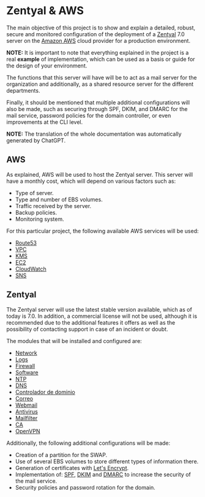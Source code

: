 # Zentyal & AWS

The main objective of this project is to show and explain a detailed, robust, secure and monitored configuration of the deployment of a [Zentyal] 7.0 server on the [Amazon AWS] cloud provider for a production environment.

**NOTE:** It is important to note that everything explained in the project is a real **example** of implementation, which can be used as a basis or guide for the design of your environment.

[Zentyal]: https://zentyal.com/
[Amazon AWS]: https://aws.amazon.com/en/what-is-aws/

The functions that this server will have will be to act as a mail server for the organization and additionally, as a shared resource server for the different departments.

Finally, it should be mentioned that multiple additional configurations will also be made, such as securing through SPF, DKIM, and DMARC for the mail service, password policies for the domain controller, or even improvements at the CLI level.

**NOTE:** The translation of the whole documentation was automatically generated by ChatGPT.

## AWS

As explained, AWS will be used to host the Zentyal server. This server will have a monthly cost, which will depend on various factors such as:

* Type of server.
* Type and number of EBS volumes.
* Traffic received by the server.
* Backup policies.
* Monitoring system.

For this particular project, the following available AWS services will be used:

* [Route53](https://docs.aws.amazon.com/en_en/Route53/latest/DeveloperGuide/Welcome.html)
* [VPC](https://docs.aws.amazon.com/en_en/vpc/latest/userguide/what-is-amazon-vpc.html)
* [KMS](https://aws.amazon.com/kms/)
* [EC2](https://docs.aws.amazon.com/en_en/AWSEC2/latest/UserGuide/concepts.html)
* [CloudWatch](https://docs.aws.amazon.com/en_en/AmazonCloudWatch/latest/monitoring/WhatIsCloudWatch.html)
* [SNS](https://docs.aws.amazon.com/en_en/sns/latest/dg/welcome.html)

## Zentyal

The Zentyal server will use the latest stable version available, which as of today is 7.0. In addition, a commercial license will not be used, although it is recommended due to the additional features it offers as well as the possibility of contacting support in case of an incident or doubt.

The modules that will be installed and configured are:

* [Network](https://doc.zentyal.org/en/firststeps.html#network-configuration-with-zentyal)
* [Logs](https://doc.zentyal.org/en/logs.html)
* [Firewall](https://doc.zentyal.org/en/firewall.html)
* [Software](https://doc.zentyal.org/en/software.html)
* [NTP](https://doc.zentyal.org/en/ntp.html)
* [DNS](https://doc.zentyal.org/en/dns.html)
* [Controlador de dominio](https://doc.zentyal.org/en/directory.html)
* [Correo](https://doc.zentyal.org/en/mail.html)
* [Webmail](https://doc.zentyal.org/en/mail.html#cliente-de-webmail)
* [Antivirus](https://doc.zentyal.org/en/antivirus.html)
* [Mailfilter](https://doc.zentyal.org/en/mailfilter.html)
* [CA](https://doc.zentyal.org/en/ca.html)
* [OpenVPN](https://doc.zentyal.org/en/vpn.html)

Additionally, the following additional configurations will be made:

* Creation of a partition for the SWAP.
* Use of several EBS volumes to store different types of information there.
* Generation of certificates with [Let's Encrypt].
* Implementation of: [SPF], [DKIM] and [DMARC] to increase the security of the mail service.
* Security policies and password rotation for the domain.

[Let's Encrypt]: https://letsencrypt.org/en/
[SPF]: https://support.google.com/a/answer/33786?hl=en-419
[DKIM]: https://support.google.com/a/answer/174124?hl=en-419
[DMARC]: https://support.google.com/a/answer/2466580?hl=en
